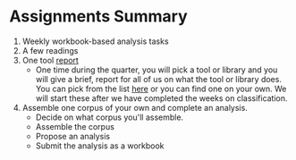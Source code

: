 # Assignments Summary

1. Weekly workbook-based analysis tasks
2. A few readings
3. One tool [report](tool_report_assignment.md)
    - One time during the quarter, you will pick a tool or library and you will give a brief, report for all of us on what the tool or library does. You can pick from the list [here](tools_and_libraries.md) or you can find one on your own. We will start these after we have completed the weeks on classification.
4. Assemble one corpus of your own and complete an analysis.
    - Decide on what corpus you'll assemble.
    - Assemble the corpus
    - Propose an analysis
    - Submit the analysis as a workbook
